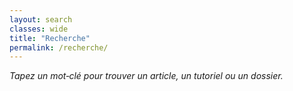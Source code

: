 ```yaml
---
layout: search
classes: wide
title: "Recherche"
permalink: /recherche/
---
```


_Tapez un mot‑clé pour trouver un article, un tutoriel ou un dossier._
